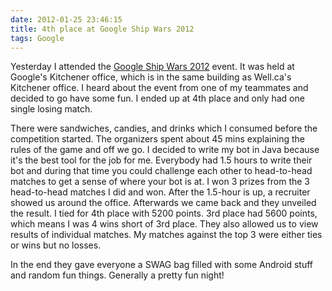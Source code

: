 ```yaml
---
date: 2012-01-25 23:46:15
title: 4th place at Google Ship Wars 2012
tags: Google
---
```

Yesterday I attended the [Google Ship Wars 2012][1] event. It was held at
Google's Kitchener office, which is in the same building as Well.ca's Kitchener
office. I heard about the event from one of my teammates and decided to go have
some fun. I ended up at 4th place and only had one single losing match.

There were sandwiches, candies, and drinks which I consumed before the
competition started. The organizers spent about 45 mins explaining the rules of
the game and off we go. I decided to write my bot in Java because it's the best
tool for the job for me. Everybody had 1.5 hours to write their bot and during
that time you could challenge each other to head-to-head matches to get a sense
of where your bot is at. I won 3 prizes from the 3 head-to-head matches I did
and won. After the 1.5-hour is up, a recruiter showed us around the office.
Afterwards we came back and they unveiled the result. I tied for 4th place with
5200 points. 3rd place had 5600 points, which means I was 4 wins short of 3rd
place. They also allowed us to view results of individual matches. My matches
against the top 3 were either ties or wins but no losses.

In the end they gave everyone a SWAG bag filled with some Android stuff and
random fun things. Generally a pretty fun night!

  [1]: https://sites.google.com/site/shipwars2012/
